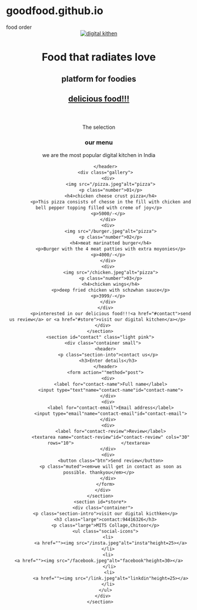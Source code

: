 # goodfood.github.io
<!doctype html>
<html lang="en-US">
  <head>
    <meta charset="utf-8">
    <meta name="viewport" content="width=device-width, intial-scale=1.0">
      <tittle>food order</tittle>
  <link rel="preconnect" href="https://fonts.googleapis.com">
<link rel="preconnect" href="https://fonts.gstatic.com" crossorigin>
<link href="https://fonts.googleapis.com/css2?family=Poppins:ital,wght@0,100;1,200;1,400&display=swap" rel="stylesheet">    
  <link href ="style.css" rel="stylesheet" type="text/css" >
   </head>
   <body background-color=>
     <header id="main-header">
       <div class = "container">
         <a href=""><img src="/food logo.jpeg" alt="digital kithen"height=125></a>
         <h1>Food that radiates love</h1>
         <h2>platform for foodies<h2>
  <a href="#our-food" class="btn">delicious food!!!</a>
       </div>
     </header>
     <section id="our-food">
       <div class ="container">
         <header>
           <p class="section-intro">The selection</p>
           <h3>our menu</h3>
           <p>we are the most popular digital kitchen in India</p>
           
         </header>
         <div class="gallery">
           <div>
             <img src="/pizza.jpeg"alt="pizza">
             <p class="number">01</p>
             <h4>chicken cheese crust pizza</h4>
             <p>This pizza consists of chesse in the fill with chicken and bell pepper topping filled with creme of joy</p>
             <p>5000/-</p>  
           </div>
           <div>
             <img src="/burger.jpeg"alt="pizza">
             <p class="number">02</p>
             <h4>meat marinatted burger</h4>
             <p>Burger with the 4 meat patties with extra moyonies</p>
             <p>4000/-</p>  
           </div>
           <div>
             <img src="/chicken.jpeg"alt="pizza">
             <p class="number">03</p>
             <h4>chicken wings</h4>
             <p>deep fried chicken with schzwhan sauce</p>
             <p>3999/-</p>  
           </div>
         </div>
             <p>interested in our delicious food!!!<a href="#contact">send us review</a> or <a href="#store">visit our digital kitchen</a></p> 
       </div>
     </section>
     <section id="contact" class="light pink">
       <div class="container small">
         <header>
           <p class="section-into">contact us</p>
           <h3>Enter details</h3>
         </header>
         <form action=""method="post">
           <div>
             <label for="contact-name">Full name</label>
             <input type="text"name="contact-name"id="contact-name">
           </div>
           <div>
             <label for="contact-email">Email address</label>
             <input type="email"name="contact-email"id="contact-email">
           </div>
           <div>
             <label for="contact-review">Review</label>
             <textarea name="contact-review"id="contact-review" cols="30" rows="10">                  </textarea>
           </div>
           <div>
             <button class="btn">Send review</button>
             <p class="muted"><em>we will get in contact as soon as possible. thankyou</em></p>
           </div>
         </form>
       </div>
     </section>
     <section id=*store*>
       <div class="container">
         <p class="section-intro">visit our digital kicthken</p>
         <h3 class="large">contact:94416326</h3>
         <p class="large">MITS Collage,Chitoor</p>
         <ul class="social-icons">
           <li>
             <a href=""><img src="/insta.jpeg"alt="insta"height=25></a>
           </li>
           <li>
    <a href=""><img src="/facebook.jpeg"alt="facebook"height=30></a>
            </li>
            <li>
             <a href=""><img src="/link.jpeg"alt="linkdin"height=25></a>
           </li>
         </ul>
       </div>
     </section>
           
   </body>
